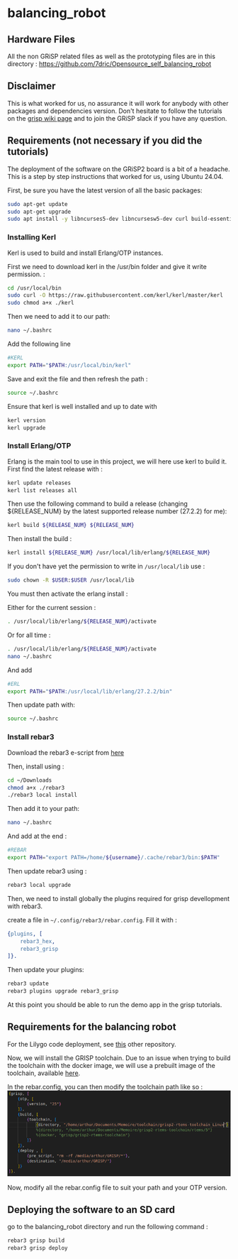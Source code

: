 # balancing_robot

## Hardware Files
All the non GRiSP related files as well as the prototyping files are in this directory : https://github.com/7dric/Opensource_self_balancing_robot

## Disclaimer

This is what worked for us, no assurance it will work for anybody with other packages and dependencies version. Don't hesitate to follow the tutorials on the [grisp wiki page](https://github.com/grisp/grisp/wiki) and to join the GRiSP slack if you have any question.

## Requirements (not necessary if you did the tutorials)

The deployment of the software on the GRiSP2 board is a bit of a headache. This is a step by step instructions that worked for us, using Ubuntu 24.04.

First, be sure you have the latest version of all the basic packages:

```bash
sudo apt-get update
sudo apt-get upgrade
sudo apt install -y libncurses5-dev libncursesw5-dev curl build-essential libssl-dev
```

### Installing Kerl

Kerl is used to build and install Erlang/OTP instances.

First we need to download kerl in the /usr/bin folder and give it write permission. :

```bash
cd /usr/local/bin
sudo curl -O https://raw.githubusercontent.com/kerl/kerl/master/kerl
sudo chmod a+x ./kerl
```

Then we need to add it to our path: 
```bash
nano ~/.bashrc
```

Add the following line
```bash
#KERL
export PATH="$PATH:/usr/local/bin/kerl"
```

Save and exit the file and then refresh the path :

```bash
source ~/.bashrc
```

Ensure that kerl is well installed and up to date with 

```bash
kerl version
kerl upgrade
```


### Install Erlang/OTP

Erlang is the main tool to use in this project, we will here use kerl to build it. First find the latest release with :

```bash
kerl update releases
kerl list releases all
```

Then use the following command to build a release (changing ${RELEASE_NUM} by the latest supported release number (27.2.2) for me):

```bash
kerl build ${RELEASE_NUM} ${RELEASE_NUM}
```

Then install the build :

```bash
kerl install ${RELEASE_NUM} /usr/local/lib/erlang/${RELEASE_NUM}
```

If you don't have yet the permission to write in `/usr/local/lib` use :

```bash
sudo chown -R $USER:$USER /usr/local/lib
```

You must then activate the erlang install :

Either for the current session :
```bash
. /usr/local/lib/erlang/${RELEASE_NUM}/activate
```

Or for all time :

```bash
. /usr/local/lib/erlang/${RELEASE_NUM}/activate
nano ~/.bashrc
```

And add 
```bash
#ERL
export PATH="$PATH:/usr/local/lib/erlang/27.2.2/bin"
```

Then update path with:

```bash
source ~/.bashrc
```

### Install rebar3

Download the rebar3 e-script from [here](https://www.rebar3.org/)

Then, install using :

```bash
cd ~/Downloads
chmod a+x ./rebar3
./rebar3 local install
```

Then add it to your path:

```bash
nano ~/.bashrc
```

And add at the end :

```bash
#REBAR
export PATH="export PATH=/home/${username}/.cache/rebar3/bin:$PATH"
```

Then update rebar3 using :

```bash
rebar3 local upgrade
```

Then, we need to install globally the plugins required for grisp devellopment with rebar3.

create a file in `~/.config/rebar3/rebar.config`. Fill it with :

```erlang
{plugins, [
    rebar3_hex,
    rebar3_grisp
]}.
```

Then update your plugins:

```bash
rebar3 update
rebar3 plugins upgrade rebar3_grisp
```

At this point you should be able to run the demo app in the grisp tutorials.

## Requirements for the balancing robot

For the Lilygo code deployment, see [this](https://github.com/Nicodaube/Robot/blob/main/lilygo_robot_code/lilyGO_tuto.md) other repository.

Now, we will install the GRISP toolchain. Due to an issue when trying to build the toolchain with the docker image, we will use a prebuilt image of the toolchain, available [here](https://github.com/grisp/grisp/wiki/Building-the-VM-from-source#use).

In the rebar.config, you can then modify the toolchain path like so : ![alt text](./image_md/toolchain.png)

Now, modify all the rebar.config file to suit your path and your OTP version. 

## Deploying the software to an SD card

go to the balancing_robot directory and run the following command :

```bash
rebar3 grisp build
rebar3 grisp deploy
```